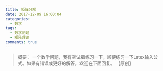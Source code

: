 ```yaml
---
title: 矩阵分解
date: 2017-12-09 16:00:04
categories:
  - 数学
tags:
  - 数学问题
  - 矩阵理论
comments: true
---
```


> 概要：
> 一个数学问题，我有空试着练习一下，顺便练习一下Latex输入公式。如果有错误或更好的解答，欢迎在下面回复。
> 【原创】

<!-- more -->
